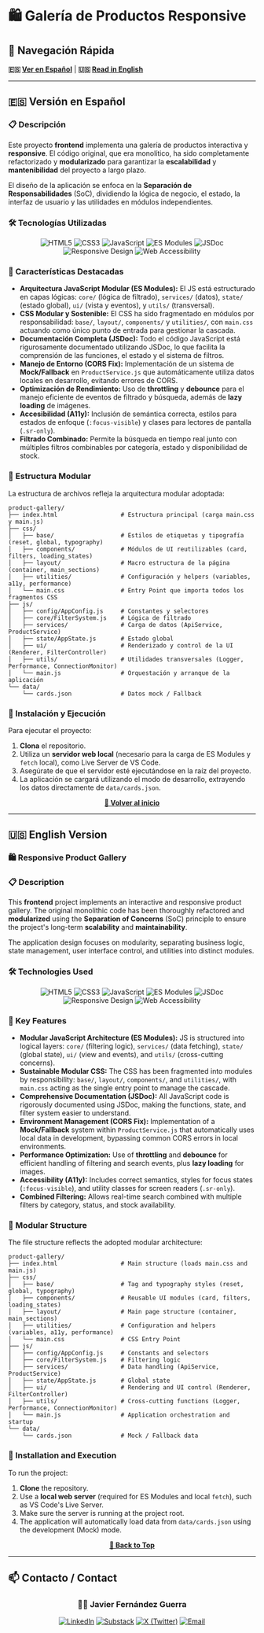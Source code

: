 # 🛍️ <span id="galeria-de-productos-responsive">Galería de Productos Responsive</span>

## 🔗 Navegación Rápida

**🇪🇸 [Ver en Español](#version-en-espanol)** | **🇺🇸 [Read in English](#english-version)**

-----

## 🇪🇸 <span id="version-en-espanol">Versión en Español</span>

### 📋 Descripción

Este proyecto **frontend** implementa una galería de productos interactiva y **responsive**. El código original, que era monolítico, ha sido completamente refactorizado y **modularizado** para garantizar la **escalabilidad** y **mantenibilidad** del proyecto a largo plazo.

El diseño de la aplicación se enfoca en la **Separación de Responsabilidades** (SoC), dividiendo la lógica de negocio, el estado, la interfaz de usuario y las utilidades en módulos independientes.

### 🛠️ Tecnologías Utilizadas

<div align="center">

![HTML5](https://img.shields.io/badge/HTML5-E34F26?style=for-the-badge&logo=html5&logoColor=white)
![CSS3](https://img.shields.io/badge/CSS3-1572B6?style=for-the-badge&logo=css3&logoColor=white)
![JavaScript](https://img.shields.io/badge/JavaScript-F7DF1E?style=for-the-badge&logo=javascript&logoColor=black)
![ES Modules](https://img.shields.io/badge/ES_Modules-6DA55F?style=for-the-badge&logo=javascript&logoColor=white)
![JSDoc](https://img.shields.io/badge/JSDoc-4E5A65?style=for-the-badge&logo=jsdoc&logoColor=white)
![Responsive Design](https://img.shields.io/badge/Responsive-Design-2C8EBB?style=for-the-badge&logo=web&logoColor=white)
![Web Accessibility](https://img.shields.io/badge/A11Y-Enabled-2C8EBB?style=for-the-badge&logo=accessibility&logoColor=white)

</div>

### 🎯 Características Destacadas

  * **Arquitectura JavaScript Modular (ES Modules):** El JS está estructurado en capas lógicas: `core/` (lógica de filtrado), `services/` (datos), `state/` (estado global), `ui/` (vista y eventos), y `utils/` (transversal).
  * **CSS Modular y Sostenible:** El CSS ha sido fragmentado en módulos por responsabilidad: `base/`, `layout/`, `components/` y `utilities/`, con `main.css` actuando como único punto de entrada para gestionar la cascada.
  * **Documentación Completa (JSDoc):** Todo el código JavaScript está rigurosamente documentado utilizando JSDoc, lo que facilita la comprensión de las funciones, el estado y el sistema de filtros.
  * **Manejo de Entorno (CORS Fix):** Implementación de un sistema de **Mock/Fallback** en `ProductService.js` que automáticamente utiliza datos locales en desarrollo, evitando errores de CORS.
  * **Optimización de Rendimiento:** Uso de **throttling** y **debounce** para el manejo eficiente de eventos de filtrado y búsqueda, además de **lazy loading** de imágenes.
  * **Accesibilidad (A11y):** Inclusión de semántica correcta, estilos para estados de enfoque (`:focus-visible`) y clases para lectores de pantalla (`.sr-only`).
  * **Filtrado Combinado:** Permite la búsqueda en tiempo real junto con múltiples filtros combinables por categoría, estado y disponibilidad de stock.

### 📁 Estructura Modular

La estructura de archivos refleja la arquitectura modular adoptada:

```
product-gallery/
├── index.html                  # Estructura principal (carga main.css y main.js)
├── css/
│   ├── base/                   # Estilos de etiquetas y tipografía (reset, global, typography) 
│   ├── components/             # Módulos de UI reutilizables (card, filters, loading_states) 
│   ├── layout/                 # Macro estructura de la página (container, main_sections) 
│   ├── utilities/              # Configuración y helpers (variables, a11y, performance) 
│   └── main.css                # Entry Point que importa todos los fragmentos CSS 
├── js/
│   ├── config/AppConfig.js     # Constantes y selectores 
│   ├── core/FilterSystem.js    # Lógica de filtrado 
│   ├── services/               # Carga de datos (ApiService, ProductService) 
│   ├── state/AppState.js       # Estado global 
│   ├── ui/                     # Renderizado y control de la UI (Renderer, FilterController) 
│   ├── utils/                  # Utilidades transversales (Logger, Performance, ConnectionMonitor) 
│   └── main.js                 # Orquestación y arranque de la aplicación 
└── data/
    └── cards.json              # Datos mock / Fallback
```

### 🚀 Instalación y Ejecución

Para ejecutar el proyecto:

1.  **Clona** el repositorio.
2.  Utiliza un **servidor web local** (necesario para la carga de ES Modules y `fetch` local), como Live Server de VS Code.
3.  Asegúrate de que el servidor esté ejecutándose en la raíz del proyecto.
4.  La aplicación se cargará utilizando el modo de desarrollo, extrayendo los datos directamente de `data/cards.json`.

<div align="center">
  
**[🔼 Volver al inicio](#galeria-de-productos-responsive)**

</div>

-----

## 🇺🇸 <span id="english-version">English Version</span>

### 🛍️ Responsive Product Gallery

### 📋 Description

This **frontend** project implements an interactive and responsive product gallery. The original monolithic code has been thoroughly refactored and **modularized** using the **Separation of Concerns** (SoC) principle to ensure the project's long-term **scalability** and **maintainability**.

The application design focuses on modularity, separating business logic, state management, user interface control, and utilities into distinct modules.

### 🛠️ Technologies Used

<div align="center">

![HTML5](https://img.shields.io/badge/HTML5-E34F26?style=for-the-badge&logo=html5&logoColor=white)
![CSS3](https://img.shields.io/badge/CSS3-1572B6?style=for-the-badge&logo=css3&logoColor=white)
![JavaScript](https://img.shields.io/badge/JavaScript-F7DF1E?style=for-the-badge&logo=javascript&logoColor=black)
![ES Modules](https://img.shields.io/badge/ES_Modules-6DA55F?style=for-the-badge&logo=javascript&logoColor=white)
![JSDoc](https://img.shields.io/badge/JSDoc-4E5A65?style=for-the-badge&logo=jsdoc&logoColor=white)
![Responsive Design](https://img.shields.io/badge/Responsive-Design-2C8EBB?style=for-the-badge&logo=web&logoColor=white)
![Web Accessibility](https://img.shields.io/badge/A11Y-Enabled-2C8EBB?style=for-the-badge&logo=accessibility&logoColor=white)

</div>

### 🎯 Key Features

  * **Modular JavaScript Architecture (ES Modules):** JS is structured into logical layers: `core/` (filtering logic), `services/` (data fetching), `state/` (global state), `ui/` (view and events), and `utils/` (cross-cutting concerns).
  * **Sustainable Modular CSS:** The CSS has been fragmented into modules by responsibility: `base/`, `layout/`, `components/`, and `utilities/`, with `main.css` acting as the single entry point to manage the cascade.
  * **Comprehensive Documentation (JSDoc):** All JavaScript code is rigorously documented using JSDoc, making the functions, state, and filter system easier to understand.
  * **Environment Management (CORS Fix):** Implementation of a **Mock/Fallback** system within `ProductService.js` that automatically uses local data in development, bypassing common CORS errors in local environments.
  * **Performance Optimization:** Use of **throttling** and **debounce** for efficient handling of filtering and search events, plus **lazy loading** for images.
  * **Accessibility (A11y):** Includes correct semantics, styles for focus states (`:focus-visible`), and utility classes for screen readers (`.sr-only`).
  * **Combined Filtering:** Allows real-time search combined with multiple filters by category, status, and stock availability.

### 📁 Modular Structure

The file structure reflects the adopted modular architecture:

```
product-gallery/
├── index.html                  # Main structure (loads main.css and main.js)
├── css/
│   ├── base/                   # Tag and typography styles (reset, global, typography) 
│   ├── components/             # Reusable UI modules (card, filters, loading_states) 
│   ├── layout/                 # Main page structure (container, main_sections) 
│   ├── utilities/              # Configuration and helpers (variables, a11y, performance) 
│   └── main.css                # CSS Entry Point 
├── js/
│   ├── config/AppConfig.js     # Constants and selectors 
│   ├── core/FilterSystem.js    # Filtering logic 
│   ├── services/               # Data handling (ApiService, ProductService) 
│   ├── state/AppState.js       # Global state 
│   ├── ui/                     # Rendering and UI control (Renderer, FilterController) 
│   ├── utils/                  # Cross-cutting functions (Logger, Performance, ConnectionMonitor) 
│   └── main.js                 # Application orchestration and startup 
└── data/
    └── cards.json              # Mock / Fallback data
```

### 🚀 Installation and Execution

To run the project:

1.  **Clone** the repository.
2.  Use a **local web server** (required for ES Modules and local `fetch`), such as VS Code's Live Server.
3.  Make sure the server is running at the project root.
4.  The application will automatically load data from `data/cards.json` using the development (Mock) mode.

<div align="center">

**[🔼 Back to Top](#galeria-de-productos-responsive)**

</div>

---

## 📫 <span id="contacto">Contacto / Contact</span>

<div align="center">

### 👨‍💻 **Javier Fernández Guerra**

[![LinkedIn](https://img.shields.io/badge/LinkedIn-0A66C2?style=for-the-badge&logo=linkedin&logoColor=white)](https://www.linkedin.com/in/javier-fernandez-guerra-2a21b02b0/)
[![Substack](https://img.shields.io/badge/Substack-FF6719?style=for-the-badge&logo=substack&logoColor=white)](https://substack.com/@javierfernndez959962)
[![X (Twitter)](https://img.shields.io/badge/X-000000?style=for-the-badge&logo=x&logoColor=white)](https://x.com/JaviFGuerraDev)
[![Email](https://img.shields.io/badge/Email-D14836?style=for-the-badge&logo=gmail&logoColor=white)](mailto:javi.fguerra@gmail.com)

</div>

